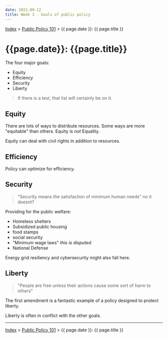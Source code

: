 ```yaml
---
date: 2021-09-12
title: Week 3 - Goals of public policy
---
```


[Index](../../../index.md) > [Public Policy 101](./index.md) > {{ page.date }}: {{ page.title }}

# {{page.date}}: {{page.title}}

The four major goals:

- Equity
- Efficiency
- Security
- Liberty

> If there is a test, that list will certainly be on it.

## Equity

There are lots of ways to distribute resources. Some ways are more "equitable" than others. Equity is *not* Equality.

Equity can deal with civil rights in addition to resources.

## Efficiency

Policy can optimize for efficiency.

## Security

> "Security means the satisfaction of minimum human needs"
> no it doesnt?

Providing for the public welfare:

- Homeless shelters
- Subsidized public housing
- food stamps
- social security
- "Minimum wage laws" *this is disputed*
- National Defense

Energy grid resiliency and cybersecurity might also fall here.

## Liberty

> "People are free unless their actions cause some sort of harm to others"

The first amendment is a fantastic example of a policy designed to protect liberty.

Liberty is often in conflict with the other goals.

<!-- Please identify a public policy of your interest, briefly describe what it is, and explain what specific goals (for example, equity, efficiency, security, liberty) it promotes. Also, does the same policy potentially compromise/sacrifice other goals in the meantime? -->

---

[Index](../../../index.md) > [Public Policy 101](./index.md) > {{ page.date }}: {{ page.title }}
